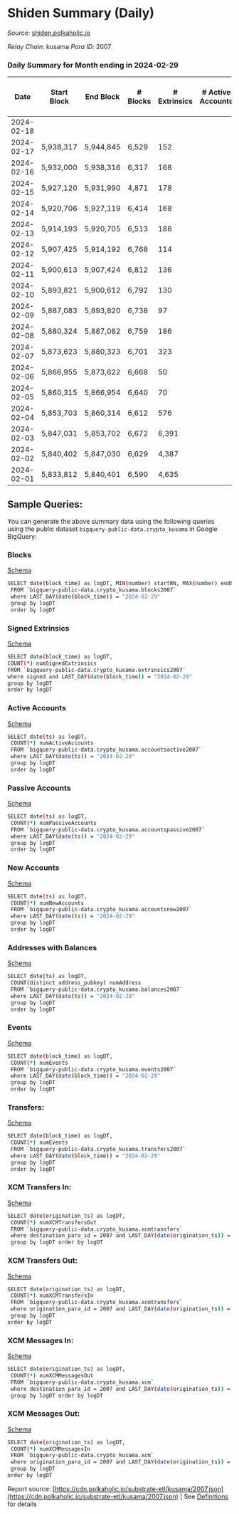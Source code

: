 # Shiden Summary (Daily)

_Source_: [shiden.polkaholic.io](https://shiden.polkaholic.io)

*Relay Chain*: kusama
*Para ID*: 2007



### Daily Summary for Month ending in 2024-02-29


| Date    | Start Block | End Block | # Blocks | # Extrinsics | # Active Accounts | # Passive Accounts | # New Accounts | # Addresses | # Events  | # Transfers ($USD) | # XCM Transfers In ($USD) | # XCM Transfers Out ($USD) | # XCM In | # XCM Out | Issues |
|---------|-------------|-----------|----------|--------------|-------------------|--------------------|----------------|-------------|-----------|--------------------|---------------------------|----------------------------|----------|-----------|--------|
| 2024-02-18 |  |  |  |  |  |  |  |  |  |   |   |   |  |  |  |
| 2024-02-17 | 5,938,317 | 5,944,845 | 6,529 | 152 |  |  |  | 647,191 | 34,240 | 6,581 ($17,989.12) |   |   |  |  |  |
| 2024-02-16 | 5,932,000 | 5,938,316 | 6,317 | 168 |  |  |  | 647,178 | 33,535 | 6,403 ($26,498.77) |   |   |  |  |  |
| 2024-02-15 | 5,927,120 | 5,931,990 | 4,871 | 178 |  |  |  | 647,160 | 26,492 | 4,960 ($57,193.16) |   |   |  |  |  |
| 2024-02-14 | 5,920,706 | 5,927,119 | 6,414 | 168 |  |  |  | 647,146 | 34,015 | 6,502 ($34,655.78) |   |   |  |  |  |
| 2024-02-13 | 5,914,193 | 5,920,705 | 6,513 | 186 |  |  |  | 647,135 | 35,069 | 6,584 ($24,831.85) |   |   |  |  |  |
| 2024-02-12 | 5,907,425 | 5,914,192 | 6,768 | 114 |  |  |  | 647,121 | 35,570 | 6,840 ($137,582.85) |   |   |  |  |  |
| 2024-02-11 | 5,900,613 | 5,907,424 | 6,812 | 136 |  |  |  | 647,113 | 35,420 | 6,876 ($39,162.86) |   |   |  |  |  |
| 2024-02-10 | 5,893,821 | 5,900,612 | 6,792 | 130 |  |  |  | 647,100 | 35,499 | 6,863 ($70,920.41) |   |   |  |  |  |
| 2024-02-09 | 5,887,083 | 5,893,820 | 6,738 | 97 |  |  |  | 647,094 | 35,043 | 6,787 ($63,317.18) |   |   |  |  |  |
| 2024-02-08 | 5,880,324 | 5,887,082 | 6,759 | 186 |  |  |  | 647,089 | 35,687 | 6,816 ($59,101.61) |   |   |  |  |  |
| 2024-02-07 | 5,873,623 | 5,880,323 | 6,701 | 323 |  |  |  | 647,077 | 44,529 | 6,771 ($207,693.00) |   |   |  |  |  |
| 2024-02-06 | 5,866,955 | 5,873,622 | 6,668 | 50 |  |  |  | 647,069 | 40,747 | 6,694 ($21,696.41) |   |   |  |  |  |
| 2024-02-05 | 5,860,315 | 5,866,954 | 6,640 | 70 |  |  |  | 647,063 | 41,269 | 6,745 ($116,864.06) | 3 ($172.70) |   |  |  |  |
| 2024-02-04 | 5,853,703 | 5,860,314 | 6,612 | 576 |  |  |  | 647,048 | 369,428 | 6,689 ($85,928.76) | 1 ($0.02) |   |  |  |  |
| 2024-02-03 | 5,847,031 | 5,853,702 | 6,672 | 6,391 |  |  |  | 647,039 | 4,159,430 | 6,702 ($12,912.16) |   |   |  |  |  |
| 2024-02-02 | 5,840,402 | 5,847,030 | 6,629 | 4,387 |  |  |  | 647,028 | 2,867,538 | 6,709 ($38,898.20) |   |   |  |  |  |
| 2024-02-01 | 5,833,812 | 5,840,401 | 6,590 | 4,635 |  |  |  | 647,015 | 2,570,799 | 6,651 ($50,056.13) | 1 ($217.58) | 1 ($217.73) | 1 | 1 |  |

## Sample Queries:
You can generate the above summary data using the following queries using the public dataset `bigquery-public-data.crypto_kusama` in Google BigQuery:


### Blocks 

[Schema](https://github.com/colorfulnotion/substrate-etl/blob/main/schema/blocks.json)

```bash
SELECT date(block_time) as logDT, MIN(number) startBN, MAX(number) endBN, COUNT(*) numBlocks 
 FROM `bigquery-public-data.crypto_kusama.blocks2007`  
 where LAST_DAY(date(block_time)) = "2024-02-29" 
 group by logDT 
 order by logDT
```

### Signed Extrinsics 

[Schema](https://github.com/colorfulnotion/substrate-etl/blob/main/schema/extrinsics.json)

```bash
SELECT date(block_time) as logDT, 
COUNT(*) numSignedExtrinsics 
FROM `bigquery-public-data.crypto_kusama.extrinsics2007`  
where signed and LAST_DAY(date(block_time)) = "2024-02-29" 
group by logDT 
order by logDT
```

### Active Accounts 

[Schema](https://github.com/colorfulnotion/substrate-etl/blob/main/schema/accountsactive.json)

```bash
SELECT date(ts) as logDT, 
 COUNT(*) numActiveAccounts 
 FROM `bigquery-public-data.crypto_kusama.accountsactive2007` 
 where LAST_DAY(date(ts)) = "2024-02-29" 
 group by logDT 
 order by logDT
```

### Passive Accounts 

[Schema](https://github.com/colorfulnotion/substrate-etl/blob/main/schema/accountspassive.json)

```bash
SELECT date(ts) as logDT, 
 COUNT(*) numPassiveAccounts 
 FROM `bigquery-public-data.crypto_kusama.accountspassive2007` 
 where LAST_DAY(date(ts)) = "2024-02-29" 
 group by logDT 
 order by logDT
```

### New Accounts 

[Schema](https://github.com/colorfulnotion/substrate-etl/blob/main/schema/accountsnew.json)

```bash
SELECT date(ts) as logDT, 
 COUNT(*) numNewAccounts 
 FROM `bigquery-public-data.crypto_kusama.accountsnew2007` 
 where LAST_DAY(date(ts)) = "2024-02-29" 
 group by logDT
 order by logDT
```

### Addresses with Balances 

[Schema](https://github.com/colorfulnotion/substrate-etl/blob/main/schema/balances.json)

```bash
SELECT date(ts) as logDT,
 COUNT(distinct address_pubkey) numAddress 
 FROM `bigquery-public-data.crypto_kusama.balances2007` 
 where LAST_DAY(date(ts)) = "2024-02-29" 
 group by logDT 
 order by logDT
```

### Events 

[Schema](https://github.com/colorfulnotion/substrate-etl/blob/main/schema/events.json)

```bash
SELECT date(block_time) as logDT, 
 COUNT(*) numEvents 
 FROM `bigquery-public-data.crypto_kusama.events2007` 
 where LAST_DAY(date(block_time)) = "2024-02-29" 
 group by logDT 
 order by logDT
```

### Transfers:

[Schema](https://github.com/colorfulnotion/substrate-etl/blob/main/schema/transfers.json)

```bash
SELECT date(block_time) as logDT, 
 COUNT(*) numEvents 
 FROM `bigquery-public-data.crypto_kusama.transfers2007` 
 where LAST_DAY(date(block_time)) = "2024-02-29" 
 group by logDT 
 order by logDT
```

### XCM Transfers In: 

[Schema](https://github.com/colorfulnotion/substrate-etl/blob/main/schema/xcmtransfers.json)

```bash
SELECT date(origination_ts) as logDT, 
 COUNT(*) numXCMTransfersOut 
 FROM `bigquery-public-data.crypto_kusama.xcmtransfers` 
 where destination_para_id = 2007 and LAST_DAY(date(origination_ts)) = "2024-02-29" 
 group by logDT order by logDT
```

### XCM Transfers Out: 

[Schema](https://github.com/colorfulnotion/substrate-etl/blob/main/schema/xcmtransfers.json)

```bash
SELECT date(origination_ts) as logDT, 
 COUNT(*) numXCMTransfersIn 
 FROM `bigquery-public-data.crypto_kusama.xcmtransfers` 
 where origination_para_id = 2007 and LAST_DAY(date(origination_ts)) = "2024-02-29" 
 group by logDT 
order by logDT
```

### XCM Messages In: 

[Schema](https://github.com/colorfulnotion/substrate-etl/blob/main/schema/xcm.json)

```bash
SELECT date(origination_ts) as logDT, 
 COUNT(*) numXCMMessagesOut 
 FROM `bigquery-public-data.crypto_kusama.xcm` 
 where destination_para_id = 2007 and LAST_DAY(date(origination_ts)) = "2024-02-29" 
 group by logDT order by logDT
```

### XCM Messages Out: 

[Schema](https://github.com/colorfulnotion/substrate-etl/blob/main/schema/xcm.json)

```bash
SELECT date(origination_ts) as logDT, 
 COUNT(*) numXCMMessagesIn 
 FROM `bigquery-public-data.crypto_kusama.xcm` 
 where origination_para_id = 2007 and LAST_DAY(date(origination_ts)) = "2024-02-29" 
 group by logDT 
order by logDT
```


Report source: [https://cdn.polkaholic.io/substrate-etl/kusama/2007.json](https://cdn.polkaholic.io/substrate-etl/kusama/2007.json) | See [Definitions](/DEFINITIONS.md) for details

